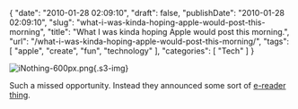 {
    "date": "2010-01-28 02:09:10",
    "draft": false,
    "publishDate": "2010-01-28 02:09:10",
    "slug": "what-i-was-kinda-hoping-apple-would-post-this-morning",
    "title": "What I was kinda hoping Apple would post this morning.",
    "url": "\/what-i-was-kinda-hoping-apple-would-post-this-morning\/",
    "tags": [
        "apple",
        "create",
        "fun",
        "technology"
    ],
    "categories": [
        "Tech"
    ]
}<div class="image">

![iNothing-600px.png](https://turbo.geekorium.com.au/images/iNothing-600px.png){.s3-img}

</div>

Such a missed opportunity. Instead they announced some sort of [e-reader
thing](http://apple.com/ipad).